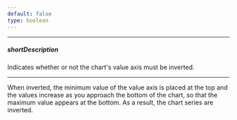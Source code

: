 ```yaml
---
default: false
type: boolean
---
```

---
##### shortDescription
Indicates whether or not the chart's value axis must be inverted.

---
When inverted, the minimum value of the value axis is placed at the top and the values increase as you approach the bottom of the chart, so that the maximum value appears at the bottom. As a result, the chart series are inverted.
